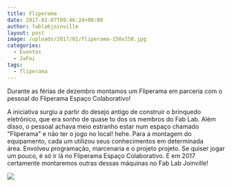 ```yaml
---
title: Fliperama
date: 2017-02-07T09:46:24+00:00
author: fablabjoinville
layout: post
image: /uploads/2017/02/fliperama-150x150.jpg
categories:
  - Eventos
  - JaFoi
tags:
  - fliperama
---
```

Durante as férias de dezembro montamos um Fliperama em parceria com o pessoal
do Fliperama Espaço Colaborativo!

A iniciativa surgiu a partir do desejo antigo de construir o brinquedo
eletrônico, que era sonho de quase to dos os membros do Fab Lab. Além disso, o
pessoal achava meio estranho estar num espaço chamado "Fliperama" e não ter o
jogo no local! hehe. Para a montagem do equipamento, cada um utilizou seus
conhecimentos em determinada área. Envolveu programação, marcenaria e o
projeto projeto. Se quiser jogar um pouco, é só ir lá no Fliperama Espaço
Colaborativo. E em 2017 certamente montaremos outras dessas máquinas no Fab Lab
Joinville!

![](/uploads/2017/02/fliperama-768x768.jpg)
